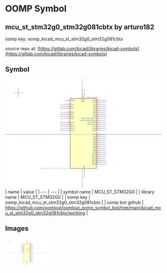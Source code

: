 # OOMP Symbol  
## mcu_st_stm32g0_stm32g081cbtx  by arturo182  
  
oomp key: oomp_kicad_mcu_st_stm32g0_stm32g081cbtx  
  
source repo at: [https://gitlab.com/kicad/libraries/kicad-symbols](https://gitlab.com/kicad/libraries/kicad-symbols)  
## Symbol  
  
[![working.png](working_600.png)](working.png)  
| name | value | 
| --- | --- | 
| symbol name | MCU_ST_STM32G0 | 
| library name | MCU_ST_STM32G0 | 
| oomp key | oomp_kicad_mcu_st_stm32g0_stm32g081cbtx | 
| oomp bot github | https://github.com/oomlout/oomlout_oomp_symbol_bot/tree/main/kicad_mcu_st_stm32g0_stm32g081cbtx/working | 
## Images  
  
[![working.png](working_140.png)](working.png)  
